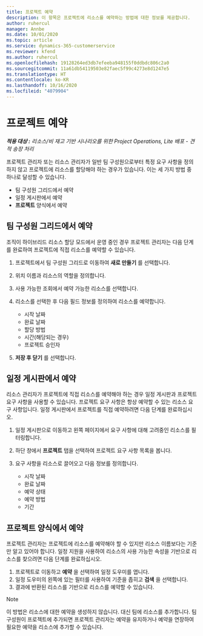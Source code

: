 ```yaml
---
title: 프로젝트 예약
description: 이 항목은 프로젝트에 리소스를 예약하는 방법에 대한 정보를 제공합니다.
author: ruhercul
manager: Annbe
ms.date: 10/01/2020
ms.topic: article
ms.service: dynamics-365-customerservice
ms.reviewer: kfend
ms.author: ruhercul
ms.openlocfilehash: 19128264ed3db7efeeba948155f0ddbdc806c2a0
ms.sourcegitcommit: 11a61db54119503e82faec5f99c4273e8d1247e5
ms.translationtype: HT
ms.contentlocale: ko-KR
ms.lasthandoff: 10/16/2020
ms.locfileid: "4079904"
---
```

# <a name="book-to-a-project"></a>프로젝트 예약

_**적용 대상 :** 리소스/비 재고 기반 시나리오를 위한 Project Operations, Lite 배포 - 견적 송장 처리_

프로젝트 관리자 또는 리소스 관리자가 일반 팀 구성원으로부터 특정 요구 사항을 정의하지 않고 프로젝트에 리소스를 할당해야 하는 경우가 있습니다. 이는 세 가지 방법 중 하나로 달성할 수 있습니다.

- 팀 구성원 그리드에서 예약
- 일정 게시판에서 예약
- **프로젝트** 양식에서 예약

## <a name="book-from-the-team-member-grid"></a>팀 구성원 그리드에서 예약

조직이 하이브리드 리소스 할당 모드에서 운영 중인 경우 프로젝트 관리자는 다음 단계를 완료하여 프로젝트에 직접 리소스를 예약할 수 있습니다.

1. 프로젝트에서 팀 구성원 그리드로 이동하여 **새로 만들기** 를 선택합니다.
2. 위치 이름과 리소스의 역할을 정의합니다.
3. 사용 가능한 조회에서 예약 가능한 리소스를 선택합니다.
4. 리소스를 선택한 후 다음 필드 정보를 정의하여 리소스를 예약합니다.

    - 시작 날짜
    - 완료 날짜
    - 할당 방법
    - 시간(해당되는 경우)
    - 프로젝트 승인자

6. **저장 후 닫기** 를 선택합니다.

## <a name="book-from-the-schedule-board"></a>일정 게시판에서 예약

리소스 관리자가 프로젝트에 직접 리소스를 예약해야 하는 경우 일정 게시판과 프로젝트 요구 사항을 사용할 수 있습니다. 프로젝트 요구 사항은 항상 예약할 수 있는 리소스 요구 사항입니다. 일정 게시판에서 프로젝트를 직접 예약하려면 다음 단계를 완료하십시오.

1. 일정 게시판으로 이동하고 왼쪽 페이지에서 요구 사항에 대해 고려중인 리소스를 필터링합니다.
2. 하단 창에서 **프로젝트** 탭을 선택하여 프로젝트 요구 사항 목록을 봅니다.
3. 요구 사항을 리소스로 끌어오고 다음 정보를 정의합니다.

    - 시작 날짜
    - 완료 날짜
    - 예약 상태
    - 예약 방법
    - 기간

## <a name="book-from-the-project-form"></a>프로젝트 양식에서 예약

프로젝트 관리자는 프로젝트에 리소스를 예약해야 할 수 있지만 리소스 이름보다는 기준만 알고 있어야 합니다. 일정 지원을 사용하여 리소스의 사용 가능한 속성을 기반으로 리소스를 찾으려면 다음 단계를 완료하십시오. 

1. 프로젝트로 이동하고 **예약** 을 선택하여 일정 도우미를 엽니다.
2. 일정 도우미의 왼쪽에 있는 필터를 사용하여 기준을 좁히고 **검색** 을 선택합니다.
3. 결과에 반환된 리소스를 기반으로 리소스를 예약할 수 있습니다.

> [!NOTE]
> 이 방법은 리소스에 대한 예약을 생성하지 않습니다. 대신 팀에 리소스를 추가합니다. 팀 구성원이 프로젝트에 추가되면 프로젝트 관리자는 예약을 유지하거나 예약을 연장하여 필요한 예약을 리소스에 추가할 수 있습니다.
